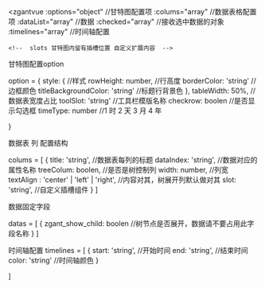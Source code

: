 
<zgantvue
    :options="object"    //甘特图配置项
    :colums="array"      //数据表格配置项
    :dataList="array"    //数据
    :checked="array"     //接收选中数据的对象
    :timelines="array"   //时间轴配置
>
    <!--  slots 甘特图内留有插槽位置 自定义扩展内容  -->
</zgantvue>


甘特图配置option

option = {
    style: {                    //样式
        rowHeight: number,      //行高度
        borderColor: 'string'   //边框颜色
        titleBackgroundColor: 'string'    //标题行背景色
    },
    tableWidth: 50%,            //数据表宽度占比
    toolSlot: 'string'          //工具栏模版名称
    checkrow: boolen            //是否显示勾选框
    timeType: number            //1 时  2 天  3 月  4 年
    
}


数据表 列 配置结构

colums = [
    {
        title: 'string',          //数据表每列的标题
        dataIndex: 'string',      //数据对应的属性名称
        treeColum: boolen,       //是否是树控制列
        width: number,           //列宽
        textAlign : 'center' | 'left' | 'right',    //内容对其，树展开列默认做对其
        slot: 'string',          //自定义插槽组件
    }
]



数据固定字段

datas = [
    {
        zgant_show_child: boolen    //树节点是否展开，数据请不要占用此字段名称
    }
]


时间轴配置
timelines = [
    {
        start: 'string',    //开始时间
        end: 'string',      //结束时间
        color: 'string'     //时间轴颜色
    }

]